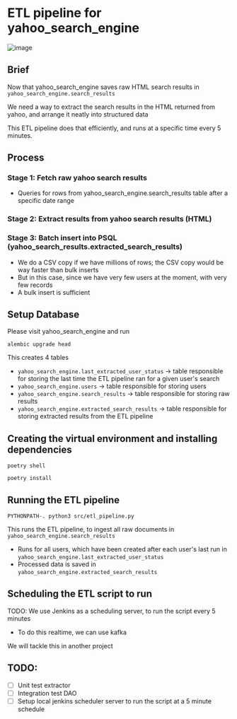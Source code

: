 # ETL pipeline for yahoo_search_engine


![image](https://github.com/Vivolance/ETL_pipeline_YSE/assets/99338366/bbd22e5f-e793-48a0-b786-bf2fc414bd3c)


## Brief

Now that yahoo_search_engine saves raw HTML search results in `yahoo_search_engine.search_results`

We need a way to extract the search results in the HTML returned from yahoo, and arrange it neatly into structured data

This ETL pipeline does that efficiently, and runs at a specific time every 5 minutes.

## Process

### Stage 1: Fetch raw yahoo search results
- Queries for rows from yahoo_search_engine.search_results table after a specific date range

### Stage 2: Extract results from yahoo search results (HTML)

### Stage 3: Batch insert into PSQL (yahoo_search_results.extracted_search_results)
- We do a CSV copy if we have millions of rows; the CSV copy would be way faster than bulk inserts
- But in this case, since we have very few users at the moment, with very few records
- A bulk insert is sufficient

## Setup Database

Please visit yahoo_search_engine and run

```commandline
alembic upgrade head
```

This creates 4 tables
- `yahoo_search_engine.last_extracted_user_status` -> table responsible for storing the last time the ETL pipeline ran for a given user's search
- `yahoo_search_engine.users` -> table responsible for storing users
- `yahoo_search_engine.search_results` -> table responsible for storing raw results
- `yahoo_search_engine.extracted_search_results` -> table responsible for storing extracted results from the ETL pipeline

## Creating the virtual environment and installing dependencies

```commandline
poetry shell
```

```commandline
poetry install
```

## Running the ETL pipeline

```commandline
PYTHONPATH-. python3 src/etl_pipeline.py
```

This runs the ETL pipeline, to ingest all raw documents in `yahoo_search_engine.search_results`
- Runs for all users, which have been created after each user's last run in `yahoo_search_engine.last_extracted_user_status`
- Processed data is saved in `yahoo_search_engine.extracted_search_results`

## Scheduling the ETL script to run

TODO: We use Jenkins as a scheduling server, to run the script every 5 minutes
- To do this realtime, we can use kafka

We will tackle this in another project

## TODO:
- [ ] Unit test extractor
- [ ] Integration test DAO
- [ ] Setup local jenkins scheduler server to run the script at a 5 minute schedule

